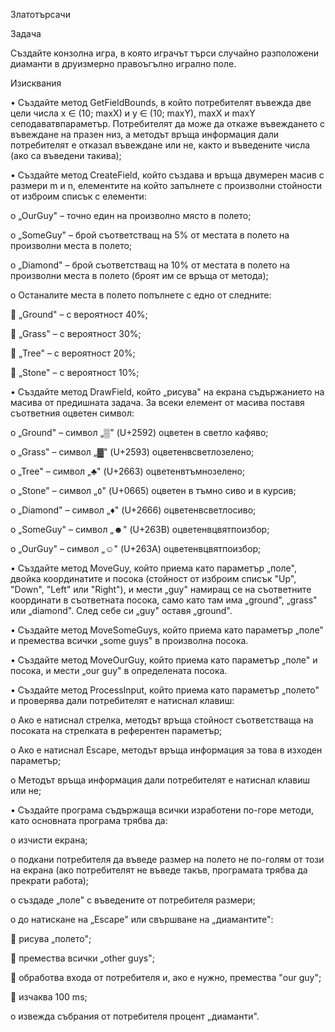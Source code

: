 ﻿Златотърсачи

Задача

Създайте конзолна игра, в която играчът търси случайно разположени диаманти в друизмерно правоъгълно игрално поле.

Изисквания

• Създайте метод GetFieldBounds, в който потребителят въвежда две цели числа x ∈ (10; maxX) и y ∈ (10; maxY), maxX и maxY сеподаватвпараметър. Потребителят да може да откаже въвеждането с въвеждане на празен низ, а методът връща информация дали потребителят е отказал въвеждане или не, както и въведените числа (ако са въведени такива);

• Създайте метод CreateField, който създава и връща двумерен масив с размери m и n, елементите на който запълнете с произволни стойности от изброим списък с елементи:

o „OurGuy&quot; – точно един на произволно място в полето;

o „SomeGuy&quot; – брой съответстващ на 5% от местата в полето на произволни места в полето;

o „Diamond&quot; – брой съответстващ на 10% от местата в полето на произволни места в полето (броят им се връща от метода);

o Останалите места в полето попълнете с едно от следните:

 „Ground&quot; – с вероятност 40%;

 „Grass&quot; –  с вероятност 30%;

 „Tree&quot; – с вероятност 20%;

 „Stone&quot; – с вероятност 10%;

• Създайте метод DrawField, който „рисува&quot; на екрана съдържанието на масива от предишната задача. За всеки елемент от масива поставя съответния оцветен символ:

o „Ground&quot; – символ „▒&quot; (U+2592) оцветен в светло кафяво;

o „Grass&quot; – символ „▓&quot; (U+2593) оцветенвсветлозелено;

o „Tree&quot; – символ „♣&quot; (U+2663) оцветенвтъмнозелено;

o „Stone&quot; – символ „٥&quot; (U+0665) оцветен в тъмно сиво и в курсив;

o „Diamond&quot; – символ „♦&quot; (U+2666) оцветенвсветлосиво;

o „SomeGuy&quot; – символ „☻&quot; (U+263B) оцветенвцвятпоизбор;

o „OurGuy&quot; – символ „☺&quot; (U+263A) oцветенвцвятпоизбор;

• Създайте метод MoveGuy, който приема като параметър „поле&quot;, двойка координатите и посока (стойност от изброим списък &quot;Up&quot;, &quot;Down&quot;, &quot;Left&quot; или &quot;Right&quot;), и мести „guy&quot; намиращ се на съответните координати в съответната посока, само като там има „ground&quot;, „grass&quot; или „diamond&quot;. След себе си „guy&quot; оставя „ground&quot;.

• Създайте метод MoveSomeGuys, който приема като параметър „поле&quot; и премества всички „some guys&quot; в произволна посока.

• Създайте метод MoveOurGuy, който приема като параметър „поле&quot; и посока, и мести „our guy&quot; в определената посока.

• Създайте метод ProcessInput, който приема като параметър „полето&quot; и проверява дали потребителят е натиснал клавиш:

o Ако е натиснал стрелка, методът връща стойност съответстваща на посоката на стрелката в референтен параметър;

o Ако е натиснал Escape, методът връща информация за това в изходен параметър;

o Методът връща информация дали потребителят е натиснал клавиш или не;

• Създайте програма съдържаща всички изработени по-горе методи, като основната програма трябва да:

o изчисти екрана;

o подкани потребителя да въведе размер на полето не по-голям от този на екрана (ако потребителят не въведе такъв, програмата трябва да прекрати работа);

o създаде „поле&quot; с въведените от потребителя размери;

o до натискане на „Escape&quot; или свършване на „диамантите&quot;:

 рисува „полето&quot;;

 премества всички „other guys&quot;;

 обработва входа от потребителя и, ако е нужно, премества &quot;our guy&quot;;

 изчаква 100 ms;

o извежда събрания от потребителя процент „диаманти&quot;.